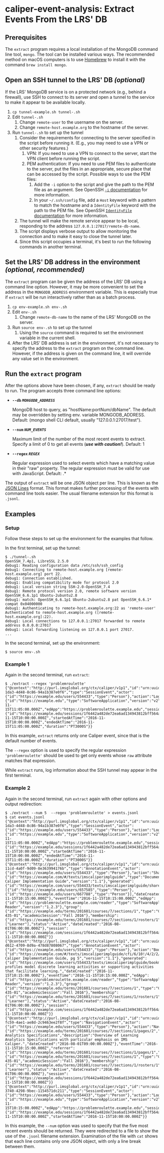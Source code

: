 # caliper-event-analysis: Extract Events From the LRS' DB

## Prerequisites

The `extract` program requires a local installation of the MongoDB command 
line tool, `mongo`.  The tool can be installed various ways.  The recommended
method on macOS computers is to use [Homebrew](https://brew.sh/) to install it
with the command `brew install mongo`.

## Open an SSH tunnel to the LRS' DB _(optional)_ 

If the LRS' MongoDB service is on a protected network (e.g., behind a 
firewall), use SSH to connect to its server and open a tunnel to the
service to make it appear to be available locally.

1. `cp tunnel-example.sh tunnel-.sh`
1. Edit `tunnel-.sh`
    1. Change `remote-user` to the username on the server.
    1. Change `remote-host.example.org` to the hostname of the server.
1. Run `tunnel-.sh` to set up the tunnel
    1. Consider the requirements for connecting to the server
        specified in the script before running it.
        (E.g., you may need to use a VPN or other security features.)
       1. VPN:  If you need to use a VPN to connect to the server, 
          start the VPN client before running the script.
       1. PEM authentication:  If you need to use PEM files to
          authenticate to the server, put the files in an
          appropriate, secure place that can be accessed by the
          script.  Possible ways to use the PEM files:
          1. Add the `-i` option to the script and give the path to
            the PEM file as an argument.  See OpenSSH
            [`-i` documentation](http://man.openbsd.org/ssh#i) 
            for more information.
          1. In your `~/.ssh/config` file, add a `Host` keyword with
              a pattern to match the hostname and a `IdentityFile`
              keyword with the path to the PEM file.  See OpenSSH
              [`IdentityFile` documentation](http://man.openbsd.org/ssh_config#IdentityFile)
              for more information.
    1. The tunnel will make the remote service appear to be local,
        responding to the address `127.0.0.1:27017/remote-db-name`.
    1. The script displays verbose output to allow monitoring the
        connection and to make it easy to close the tunnel later.
    1. Since this script occupies a terminal, it's best to run the
        following commands in another terminal.
        
## Set the LRS' DB address in the environment _(optional, recommended)_ 

The `extract` program can be given the address of the LRS' DB using
a command line option.  However, it may be more convenient to set
the address in the `MONGODB_ADDRESS` environment variable.  This is
especially true if `extract` will be run interactively rather than as
a batch process.

1. `cp env-example.sh env-.sh`
1. Edit `env-.sh`
    1. Change `remote-db-name` to the name of the LRS' MongoDB on the
        server.
1. Run `source env-.sh` to set up the tunnel
    1. Using the `source` command is required to set the environment
        variable in the current shell.
1. After the LRS' DB address is set in the environment, it's not
    necessary to specify the address to the `extract` program on the
    command line.  However, if the address is given on the command line,
    it will override any value set in the environment.

## Run the `extract` program

After the options above have been chosen, if any, `extract` should be 
ready to run.  The program accepts three command line options:

* **`--db` _`MONGODB_ADDRESS`_**

    MongoDB host to query, as "hostName:portNum/dbName".
    The default may be overridden by setting env. variable
    MONGODB_ADDRESS. Default: (mongo shell CLI default,
    usually "127.0.0.1:27017/test").

* **`--num` _`NUM_EVENTS`_**

    Maximum limit of the number of the most recent events to extract.
    Specify a limit of 0 to get all events (**_use with caution!_**).
    Default: 1

* **`--regex` _`REGEX`_**

    Regular expression used to select events which have a
    matching value in their "raw" property. The regular
    expression must be valid for use with JavaScript.
    Default: .*

The output of `extract` will be one JSON object per line.  This is known
as the [JSON Lines](http://jsonlines.org/) format.  This format makes further 
processing of the events with command line tools easier.  The usual 
filename extension for this format is `.jsonl`.

## Examples

### Setup
Follow these steps to set up the environment for the examples that follow.

In the first terminal, set up the tunnel:

```
$ ./tunnel-.sh
OpenSSH_7.4p1, LibreSSL 2.5.0
debug1: Reading configuration data /etc/ssh/ssh_config
debug1: Connecting to remote-host.example.org [remote-host.example.org] port 22.
debug1: Connection established.
debug1: Enabling compatibility mode for protocol 2.0
debug1: Local version string SSH-2.0-OpenSSH_7.4
debug1: Remote protocol version 2.0, remote software version OpenSSH_6.6.1p1 Ubuntu-2ubuntu2.8
debug1: match: OpenSSH_6.6.1p1 Ubuntu-2ubuntu2.8 pat OpenSSH_6.6.1* compat 0x04000000
debug1: Authenticating to remote-host.example.org:22 as 'remote-user'
Authenticated to remote-host.example.org ([remote-host.example.org]:22).
debug1: Local connections to 127.0.0.1:27017 forwarded to remote address 0.0.0.0:27017
debug1: Local forwarding listening on 127.0.0.1 port 27017.
...
```

In the second terminal, set up the environment:

```
$ source env-.sh
```

### Example 1
Again in the second terminal, run `extract`:

```
$ ./extract --regex 'problemroulette'
{"@context":"http://purl.imsglobal.org/ctx/caliper/v1p1","id":"urn:uuid:a438f8ac-1da3-4d48-8c86-94a1b387e0f6","type":"SessionEvent","actor":{"id":"https://example.edu/users/554433","type":"Person"},"action":"LoggedOut","object":{"id":"https://example.edu","type":"SoftwareApplication","version":"v2"},"eventTime":"2016-11-15T11:05:00.000Z","edApp":"https://problemroulette.example.edu","session":{"id":"https://example.edu/sessions/1f6442a482de72ea6ad134943812bff564a76259","type":"Session","user":"https://example.edu/users/554433","dateCreated":"2016-11-15T10:00:00.000Z","startedAtTime":"2016-11-15T10:00:00.000Z","endedAtTime":"2016-11-15T11:05:00.000Z","duration":"PT3000S"}}
```

In this example, `extract` returns only one Caliper event, since that is the
default number of events.

The `--regex` option is used to specify the regular expression `'problemroulette'`
should be used to get only events whose `raw` attribute matches that expression.

While `extract` runs, log information about the SSH tunnel may appear in the
first terminal.

### Example 2
Again in the second terminal, run `extract` again with other options and output
redirection:

```
$ ./extract --num 5  --regex 'problemroulette' > events.jsonl
$ cat events.jsonl
{"@context":"http://purl.imsglobal.org/ctx/caliper/v1p1","id":"urn:uuid:a438f8ac-1da3-4d48-8c86-94a1b387e0f6","type":"SessionEvent","actor":{"id":"https://example.edu/users/554433","type":"Person"},"action":"LoggedOut","object":{"id":"https://example.edu","type":"SoftwareApplication","version":"v2"},"eventTime":"2016-11-15T11:05:00.000Z","edApp":"https://problemroulette.example.edu","session":{"id":"https://example.edu/sessions/1f6442a482de72ea6ad134943812bff564a76259","type":"Session","user":"https://example.edu/users/554433","dateCreated":"2016-11-15T10:00:00.000Z","startedAtTime":"2016-11-15T10:00:00.000Z","endedAtTime":"2016-11-15T11:05:00.000Z","duration":"PT3000S"}}
{"@context":"http://purl.imsglobal.org/ctx/caliper/v1p1","id":"urn:uuid:3bdab9e6-11cd-4a0f-9d09-8e363994176b","type":"AnnotationEvent","actor":{"id":"https://example.edu/users/554433","type":"Person"},"action":"Shared","object":{"id":"https://example.com/#/texts/imscaliperimplguide","type":"Document","name":"IMS Caliper Implementation Guide","version":"1.1"},"generated":{"id":"https://example.com/users/554433/texts/imscaliperimplguide/shares/1","type":"SharedAnnotation","annotator":"https://example.edu/users/554433","annotated":"https://example.com/#/texts/imscaliperimplguide","withAgents":[{"id":"https://example.edu/users/657585","type":"Person"},{"id":"https://example.edu/users/667788","type":"Person"}],"dateCreated":"2016-11-15T10:15:00.000Z"},"eventTime":"2016-11-15T10:15:00.000Z","edApp":{"id":"https://problemroulette.example.com/reader","type":"SoftwareApplication","name":"ePub Reader","version":"1.2.3"},"group":{"id":"https://example.edu/terms/201601/courses/7/sections/1","type":"CourseSection","courseNumber":"CPS 435-01","academicSession":"Fall 2016"},"membership":{"id":"https://example.edu/terms/201601/courses/7/sections/1/rosters/1","type":"Membership","member":"https://example.edu/users/554433","organization":"https://example.edu/terms/201601/courses/7/sections/1","roles":["Learner"],"status":"Active","dateCreated":"2016-08-01T06:00:00.000Z"},"session":{"id":"https://example.com/sessions/1f6442a482de72ea6ad134943812bff564a76259","type":"Session","startedAtTime":"2016-11-15T10:00:00.000Z"}}
{"@context":"http://purl.imsglobal.org/ctx/caliper/v1p1","id":"urn:uuid:d4618c23-d612-4709-8d9a-478d87808067","type":"AnnotationEvent","actor":{"id":"https://example.edu/users/554433","type":"Person"},"action":"Bookmarked","object":{"id":"https://example.com/#/texts/imscaliperimplguide/cfi/6/10!/4/2/2/2@0:0","type":"Page","name":"IMS Caliper Implementation Guide, pg 5","version":"1.1"},"generated":{"id":"https://example.com/users/554433/texts/imscaliperimplguide/bookmarks/1","type":"BookmarkAnnotation","annotator":"https://example.edu/users/554433","annotated":"https://example.com/#/texts/imscaliperimplguide/cfi/6/10!/4/2/2/2@0:0","bookmarkNotes":"Caliper profiles model discrete learning activities or supporting activities that facilitate learning.","dateCreated":"2016-11-15T10:15:00.000Z"},"eventTime":"2016-11-15T10:15:00.000Z","edApp":{"id":"https://problemroulette.example.com/reader","type":"SoftwareApplication","name":"ePub Reader","version":"1.2.3"},"group":{"id":"https://example.edu/terms/201601/courses/7/sections/1","type":"CourseSection","courseNumber":"CPS 435-01","academicSession":"Fall 2016"},"membership":{"id":"https://example.edu/terms/201601/courses/7/sections/1/rosters/1","type":"Membership","member":"https://example.edu/users/554433","organization":"https://example.edu/terms/201601/courses/7/sections/1","roles":["Learner"],"status":"Active","dateCreated":"2016-08-01T06:00:00.000Z"},"session":{"id":"https://example.com/sessions/1f6442a482de72ea6ad134943812bff564a76259","type":"Session","startedAtTime":"2016-11-15T10:00:00.000Z"}}
{"@context":"http://purl.imsglobal.org/ctx/caliper/v1p1","id":"urn:uuid:ff9ec22a-fc59-4ae1-ae8d-2c9463ee2f8f","type":"NavigationEvent","actor":{"id":"https://example.edu/users/554433","type":"Person"},"action":"NavigatedTo","object":{"id":"https://example.edu/terms/201601/courses/7/sections/1/pages/2","type":"WebPage","name":"Learning Analytics Specifications","description":"Overview of Learning Analytics Specifications with particular emphasis on IMS Caliper.","dateCreated":"2016-08-01T09:00:00.000Z"},"eventTime":"2016-11-15T10:15:00.000Z","referrer":{"id":"https://example.edu/terms/201601/courses/7/sections/1/pages/1","type":"WebPage"},"edApp":"https://problemroulette.example.edu","group":{"id":"https://example.edu/terms/201601/courses/7/sections/1","type":"CourseSection","courseNumber":"CPS 435-01","academicSession":"Fall 2016"},"membership":{"id":"https://example.edu/terms/201601/courses/7/sections/1/rosters/1","type":"Membership","member":"https://example.edu/users/554433","organization":"https://example.edu/terms/201601/courses/7/sections/1","roles":["Learner"],"status":"Active","dateCreated":"2016-08-01T06:00:00.000Z"},"session":{"id":"https://example.edu/sessions/1f6442a482de72ea6ad134943812bff564a76259","type":"Session","startedAtTime":"2016-11-15T10:00:00.000Z"}}
{"@context":"http://purl.imsglobal.org/ctx/caliper/v1p1","id":"urn:uuid:fcd495d0-3740-4298-9bec-1154571dc211","type":"SessionEvent","actor":{"id":"https://example.edu/users/554433","type":"Person"},"action":"LoggedIn","object":{"id":"https://example.edu","type":"SoftwareApplication","version":"v2"},"eventTime":"2016-11-15T10:15:00.000Z","edApp":"https://problemroulette.example.edu","session":{"id":"https://example.edu/sessions/1f6442a482de72ea6ad134943812bff564a76259","type":"Session","user":"https://example.edu/users/554433","dateCreated":"2016-11-15T10:00:00.000Z","startedAtTime":"2016-11-15T10:00:00.000Z"}}
```

In this example, the `--num` option was used to specify that the five most
recent events should be returned.  They were redirected to a file to show
the use of the `.jsonl` filename extension.  Examination of the file with
`cat` shows that each line contains only one JSON object, with only a line
break between them.
